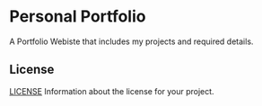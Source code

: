 # Personal Portfolio

A Portfolio Webiste that includes my projects and required details.

## License

[LICENSE](LICENSE) Information about the license for your project.
